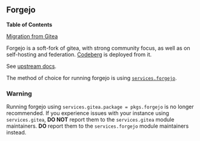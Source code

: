 ## Forgejo

**Table of Contents**

[Migration from Gitea](#module-forgejo-migration-gitea)

Forgejo is a soft-fork of gitea, with strong community focus, as well as on self-hosting and federation. [Codeberg](https://codeberg.org) is deployed from it.

See [upstream docs](https://forgejo.org/docs/latest/).

The method of choice for running forgejo is using [`services.forgejo`](options.html#opt-services.forgejo.enable).

### Warning

Running forgejo using `services.gitea.package = pkgs.forgejo` is no longer recommended. If you experience issues with your instance using `services.gitea`, **DO NOT** report them to the `services.gitea` module maintainers. **DO** report them to the `services.forgejo` module maintainers instead.
